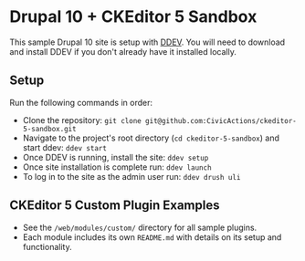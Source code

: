 # Drupal 10 + CKEditor 5 Sandbox

This sample Drupal 10 site is setup with [DDEV](https://ddev.com/). You will need to download and install DDEV if you don't already have it installed locally. 

## Setup

Run the following commands in order:
- Clone the repository: `git clone git@github.com:CivicActions/ckeditor-5-sandbox.git`
- Navigate to the project's root directory (`cd ckeditor-5-sandbox`) and start ddev: `ddev start`
- Once DDEV is running, install the site: `ddev setup`
- Once site installation is complete run: `ddev launch`
- To log in to the site as the admin user run: `ddev drush uli`

## CKEditor 5 Custom Plugin Examples
- See the `/web/modules/custom/` directory for all sample plugins.
- Each module includes its own `README.md` with details on its setup and functionality.
